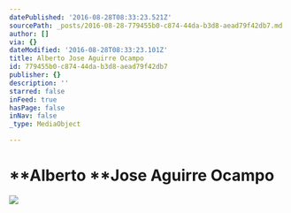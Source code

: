 ```yaml
---
datePublished: '2016-08-28T08:33:23.521Z'
sourcePath: _posts/2016-08-28-779455b0-c874-44da-b3d8-aead79f42db7.md
author: []
via: {}
dateModified: '2016-08-28T08:33:23.101Z'
title: Alberto Jose Aguirre Ocampo
id: 779455b0-c874-44da-b3d8-aead79f42db7
publisher: {}
description: ''
starred: false
inFeed: true
hasPage: false
inNav: false
_type: MediaObject

---
```

# **Alberto **Jose **Aguirre** Ocampo
![](https://the-grid-user-content.s3-us-west-2.amazonaws.com/5fbf57be-02cb-45dc-9faa-203b37f2f0b3.jpg)